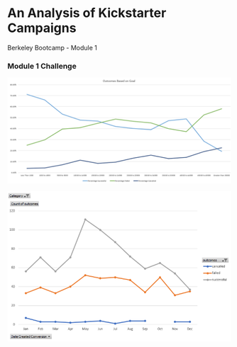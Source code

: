 # An Analysis of Kickstarter Campaigns

Berkeley Bootcamp - Module 1



### Module 1 Challenge


![Outcomes Based on Goal](outcomes_based_on_goal.PNG)

![Outcomes Based on Launch Date](outcomes_based_on_launch_date.PNG)


